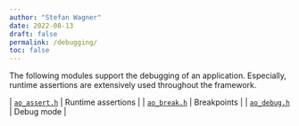 ```yaml
---
author: "Stefan Wagner"
date: 2022-08-13
draft: false
permalink: /debugging/
toc: false
---
```


The following modules support the debugging of an application. Especially, runtime assertions are extensively used throughout the framework.

| [`ao_assert.h`](api/src/ao/ao_assert.h.md) | Runtime assertions |
| [`ao_break.h`](api/src/ao/ao_break.h.md) | Breakpoints |
| [`ao_debug.h`](api/src/ao/ao_debug.h.md) | Debug mode |

